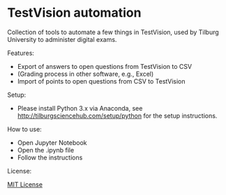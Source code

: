 # TestVision automation

Collection of tools to automate a few things in TestVision, used by Tilburg University to administer digital exams.

Features:

- Export of answers to open questions from TestVision to CSV
- (Grading process in other software, e.g., Excel)
- Import of points to open questions from CSV to TestVision

Setup:

- Please install Python 3.x via Anaconda, see http://tilburgsciencehub.com/setup/python for the setup instructions.

How to use:

- Open Jupyter Notebook
- Open the .ipynb file
- Follow the instructions

License:

[MIT License](LICENSE)
